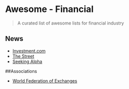 # Awesome - Financial

> A curated list of awesome lists for financial industry


## News

- [Investment.com](http://www.investing.com/)
- [The Street](http://www.thestreet.com/)
- [Seeking Alpha](http://seekingalpha.com/)

##Associations
- [World Federation of Exchanges](http://www.world-exchanges.org/) 
